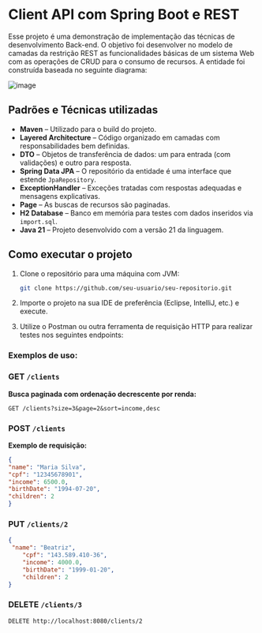 # Client API com Spring Boot e REST
Esse projeto é uma demonstração de implementação das técnicas de desenvolvimento Back-end.
O objetivo foi desenvolver no modelo de camadas da restrição REST as funcionalidades básicas de um sistema Web com as operações de CRUD para o consumo de recursos.
A entidade foi construída baseada no seguinte diagrama:

![image](https://github.com/user-attachments/assets/735ec6ef-50a2-499b-907f-e5b0b4d06da0)

## Padrões e Técnicas utilizadas
- **Maven** – Utilizado para o build do projeto.  
- **Layered Architecture** – Código organizado em camadas com responsabilidades bem definidas.  
- **DTO** – Objetos de transferência de dados: um para entrada (com validações) e outro para resposta.  
- **Spring Data JPA** – O repositório da entidade é uma interface que estende `JpaRepository`.  
- **ExceptionHandler** – Exceções tratadas com respostas adequadas e mensagens explicativas.  
- **Page** – As buscas de recursos são paginadas.  
- **H2 Database** – Banco em memória para testes com dados inseridos via `import.sql`.  
- **Java 21** – Projeto desenvolvido com a versão 21 da linguagem.
## Como executar o projeto
1. Clone o repositório para uma máquina com JVM:
   ```bash
   git clone https://github.com/seu-usuario/seu-repositorio.git

2. Importe o projeto na sua IDE de preferência (Eclipse, IntelliJ, etc.) e execute.

3. Utilize o Postman ou outra ferramenta de requisição HTTP para realizar testes nos seguintes endpoints:

### Exemplos de uso:

### GET `/clients`

**Busca paginada com ordenação decrescente por renda:**

```http
GET /clients?size=3&page=2&sort=income,desc
```
### POST `/clients`

**Exemplo de requisição:**

```json
{
"name": "Maria Silva",
"cpf": "12345678901",
"income": 6500.0,
"birthDate": "1994-07-20",
"children": 2
}
```
### PUT `/clients/2`

```json
{
 "name": "Beatriz",
    "cpf": "143.589.410-36",
    "income": 4000.0,
    "birthDate": "1999-01-20",
    "children": 2
}
```
### DELETE `/clients/3`
```http
DELETE http://localhost:8080/clients/2
